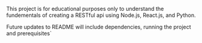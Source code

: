 This project is for educational purposes only to understand the fundementals of creating a RESTful api using Node.js, React.js, and Python.

Future updates to README will include dependencies, running the project and prerequisites`
